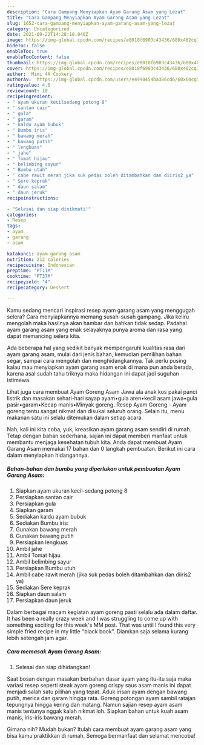```yaml
---
description: "Cara Gampang Menyiapkan Ayam Garang Asam yang Lezat"
title: "Cara Gampang Menyiapkan Ayam Garang Asam yang Lezat"
slug: 1652-cara-gampang-menyiapkan-ayam-garang-asam-yang-lezat
category: Uncategorized
date: 2021-09-22T14:28:18.040Z
image: https://img-global.cpcdn.com/recipes/e8018f6903c43436/680x482cq70/ayam-garang-asam-foto-resep-utama.jpg
hideToc: false
enableToc: true
enableTocContent: false
thumbnail: https://img-global.cpcdn.com/recipes/e8018f6903c43436/680x482cq70/ayam-garang-asam-foto-resep-utama.jpg
cover: https://img-global.cpcdn.com/recipes/e8018f6903c43436/680x482cq70/ayam-garang-asam-foto-resep-utama.jpg
author:  Mimi 4A Cookery
authorAv:  https://img-global.cpcdn.com/users/e4990454ba386cd6/60x60cq50/avatar.jpg
ratingvalue: 4.6
reviewcount: 10
recipeingredient:
- " ayam ukuran kecilsedang potong 8"
- " santan cair"
- " gula"
- " garam"
- " kaldu ayam bubuk"
- " Bumbu iris"
- " bawang merah"
- " bawang putih"
- " lengkuas"
- " jahe"
- " Tomat hijau"
- " belimbing sayur"
- " Bumbu utuh"
- " cabe rawit merah jika suk pedas boleh ditambahkan dan diiris2 ya"
- " Sere keprak"
- " daun salam"
- " daun jeruk"
recipeinstructions:

- "Selesai dan siap dinikmati!"
categories:
- Resep
tags:
- ayam
- garang
- asam

katakunci: ayam garang asam 
nutrition: 212 calories
recipecuisine: Indonesian
preptime: "PT11M"
cooktime: "PT37M"
recipeyield: "4"
recipecategory: Dessert

---
```



Kamu sedang mencari inspirasi resep ayam garang asam yang menggugah selera? Cara menyiapkannya memang susah-susah gampang. Jika keliru mengolah maka hasilnya akan hambar dan bahkan tidak sedap. Padahal ayam garang asam yang enak selayaknya punya aroma dan rasa yang dapat memancing selera kita.


Ada beberapa hal yang sedikit banyak mempengaruhi kualitas rasa dari ayam garang asam, mulai dari jenis bahan, kemudian pemilihan bahan segar, sampai cara mengolah dan menghidangkannya. Tak perlu pusing kalau mau menyiapkan ayam garang asam enak di mana pun anda berada, karena asal sudah tahu triknya maka hidangan ini dapat jadi suguhan istimewa.

Lihat juga cara membuat Ayam Goreng Asam Jawa ala anak kos pakai panci listrik dan masakan sehari-hari sayap ayam•gula aren•kecil asam jawa•gula pasir•garam•Kecap manis•Minyak goreng. Resep Ayam Goreng - Ayam goreng tentu sangat nikmat dan disukai seluruh orang. Selain itu, menu makanan satu ini selalu ditemukan dalam setiap acara.


Nah, kali ini kita coba, yuk, kreasikan ayam garang asam sendiri di rumah. Tetap dengan bahan sederhana, sajian ini dapat memberi manfaat untuk membantu menjaga kesehatan tubuh kita. Anda dapat membuat Ayam Garang Asam memakai 17 bahan dan 0 langkah pembuatan. Berikut ini cara dalam menyiapkan hidangannya.

<!--inarticleads1-->

##### Bahan-bahan dan bumbu yang diperlukan untuk pembuatan Ayam Garang Asam:

1. Siapkan  ayam ukuran kecil-sedang potong 8
1. Persiapkan  santan cair
1. Persiapkan  gula
1. Siapkan  garam
1. Sediakan  kaldu ayam bubuk
1. Sediakan  Bumbu iris:
1. Gunakan  bawang merah
1. Gunakan  bawang putih
1. Persiapkan  lengkuas
1. Ambil  jahe
1. Ambil  Tomat hijau
1. Ambil  belimbing sayur
1. Persiapkan  Bumbu utuh
1. Ambil  cabe rawit merah (jika suk pedas boleh ditambahkan dan diiris2 ya)
1. Sediakan  Sere keprak
1. Siapkan  daun salam
1. Persiapkan  daun jeruk


Dalam berbagai macam kegiatan ayam goreng pasti selalu ada dalam daftar. It has been a really crazy week and I was struggling to come up with something exciting for this week&#39;s MM post. That was until I found this very simple fried recipe in my little &#34;black book&#34;. Diamkan saja selama kurang lebih setengah jam agar. 

<!--inarticleads2-->

##### Cara memasak Ayam Garang Asam:


1. Selesai dan siap dihidangkan!

Saat bosan dengan masakan berbahan dasar ayam yang itu-itu saja maka variasi resep seperti steak ayam goreng crispy saus asam manis ini dapat menjadi salah satu pilihan yang tepat. Aduk irisan ayam dengan bawang putih, merica dan garam hingga rata. Goreng potongan ayam sambil ratajan tepungnya hingga kering dan matang. Namun sajian resep ayam asam manis tentunya nggak kalah nikmat loh. Siapkan bahan untuk kuah asam manis, iris-iris bawang merah. 

Gimana nih? Mudah bukan? Itulah cara membuat ayam garang asam yang bisa kamu praktikkan di rumah. Semoga bermanfaat dan selamat mencoba!
